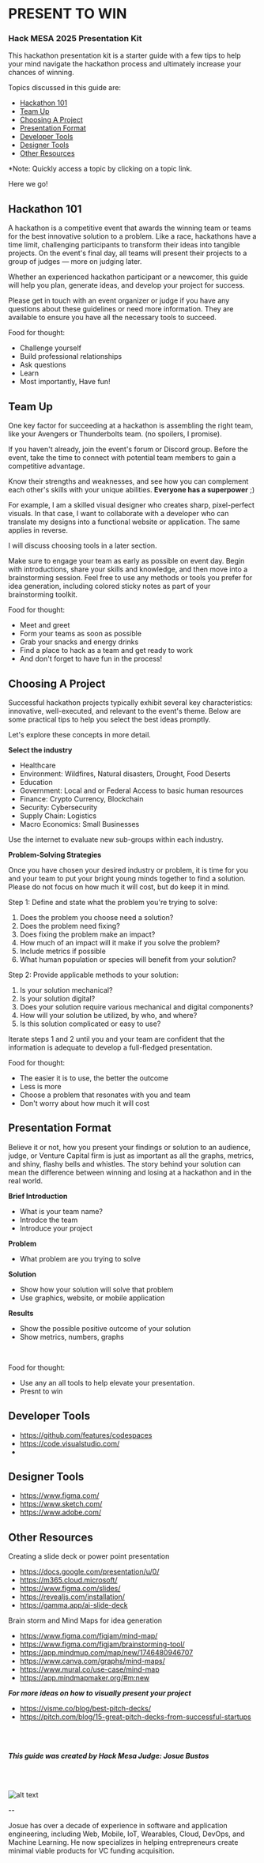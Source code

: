 # PRESENT TO WIN

### Hack MESA 2025 Presentation Kit

This hackathon presentation kit is a starter guide with a few tips to help your mind navigate the hackathon process and ultimately increase your chances of winning.

Topics discussed in this guide are:

- [Hackathon 101](#hackathon-101)
- [Team Up](#team-up)
- [Choosing A Project](#choosing-a-project)
- [Presentation Format](#presentation-format)
- [Developer Tools](#developer-tools)
- [Designer Tools](#designer-tools)
- [Other Resources](#other-resources)


*Note: Quickly access a topic by clicking on a topic link.

Here we go!

## Hackathon 101

A hackathon is a competitive event that awards the winning team or teams for the best innovative solution to a problem. Like a race, hackathons have a time limit, challenging participants to transform their ideas into tangible projects. On the event's final day, all teams will present their projects to a group of judges — more on judging later.

Whether an experienced hackathon participant or a newcomer, this guide will help you plan, generate ideas, and develop your project for success. 

Please get in touch with an event organizer or judge if you have any questions about these guidelines or need more information. They are available to ensure you have all the necessary tools to succeed.

Food for thought:
- Challenge yourself
- Build professional relationships
- Ask questions
- Learn
- Most importantly, Have fun!


## Team Up

One key factor for succeeding at a hackathon is assembling the right team, like your Avengers or Thunderbolts team. (no spoilers, I promise). 

If you haven't already, join the event's forum or Discord group. Before the event, take the time to connect with potential team members to gain a competitive advantage. 

Know their strengths and weaknesses, and see how you can complement each other's skills with your unique abilities.   **Everyone has a superpower** ;) 

For example, I am a skilled visual designer who creates sharp, pixel-perfect visuals. In that case, I want to collaborate with a developer who can translate my designs into a functional website or application. The same applies in reverse.

I will discuss choosing tools in a later section.

Make sure to engage your team as early as possible on event day. Begin with introductions, share your skills and knowledge, and then move into a brainstorming session. Feel free to use any methods or tools you prefer for idea generation, including colored sticky notes as part of your brainstorming toolkit.

Food for thought:
- Meet and greet
- Form your teams as soon as possible
- Grab your snacks and energy drinks
- Find a place to hack as a team and get ready to work
- And don't forget to have fun in the process!

## Choosing A Project

Successful hackathon projects typically exhibit several key characteristics: innovative, well-executed, and relevant to the event's theme. Below are some practical tips to help you select the best ideas promptly.

Let's explore these concepts in more detail.

**Select the industry**

- Healthcare
- Environment: Wildfires, Natural disasters, Drought, Food Deserts
- Education
- Government: Local and or Federal Access to basic human resources
- Finance: Crypto Currency, Blockchain
- Security: Cybersecurity
- Supply Chain: Logistics
- Macro Economics: Small Businesses

Use the internet to evaluate new sub-groups within each industry.

**Problem-Solving Strategies**

Once you have chosen your desired industry or problem, it is time for you and your team to put your bright young minds together to find a solution. Please do not focus on how much it will cost, but do keep it in mind.

Step 1: Define and state what the problem you're trying to solve:

1. Does the problem you choose need a solution?
2. Does the problem need fixing?
3. Does fixing the problem make an impact?
4. How much of an impact will it make if you solve the problem?
5. Include metrics if possible
6. What human population or species will benefit from your solution?

Step 2: Provide applicable methods to your solution:

1. Is your solution mechanical?
2. Is your solution digital?
3. Does your solution require various mechanical and digital components?
4. How will your solution be utilized, by who, and where?
5. Is this solution complicated or easy to use?

Iterate steps 1 and 2 until you and your team are confident that the information is adequate to develop a full-fledged presentation.


Food for thought:
- The easier it is to use, the better the outcome
- Less is more
- Choose a problem that resonates with you and team
- Don't worry about how much it will cost


## Presentation Format
 
Believe it or not, how you present your findings or solution to an audience, judge, or Venture Capital firm is just as important as all the graphs, metrics, and shiny, flashy bells and whistles. The story behind your solution can mean the difference between winning and losing at a hackathon and in the real world.

**Brief Introduction**
- What is your team name?
- Introdce the team
- Introduce your project

**Problem**
- What problem are you trying to solve

**Solution**
- Show how your solution will solve that problem
- Use graphics, website, or mobile application 

**Results**
- Show the possible positive outcome of your solution
- Show metrics, numbers, graphs

<br>

Food for thought:
- Use any an all tools to help elevate your presentation.
- Presnt to win

## Developer Tools

- https://github.com/features/codespaces
- https://code.visualstudio.com/
- 

## Designer Tools

- https://www.figma.com/
- https://www.sketch.com/
- https://www.adobe.com/

## Other Resources

Creating a slide deck or power point presentation

- https://docs.google.com/presentation/u/0/
- https://m365.cloud.microsoft/
- https://www.figma.com/slides/
- https://revealjs.com/installation/
- https://gamma.app/ai-slide-deck

Brain storm and Mind Maps for idea generation
- https://www.figma.com/figjam/mind-map/
- https://www.figma.com/figjam/brainstorming-tool/
- https://app.mindmup.com/map/new/1746480946707
- https://www.canva.com/graphs/mind-maps/
- https://www.mural.co/use-case/mind-map
- https://app.mindmapmaker.org/#m:new


***For more ideas on how to visually present your project***

- https://visme.co/blog/best-pitch-decks/
- https://pitch.com/blog/15-great-pitch-decks-from-successful-startups

<br>
<br>

***This guide was created by Hack Mesa Judge: Josue Bustos***

<br>
<br>

![alt text](https://media.licdn.com/dms/image/v2/C5603AQFURX8xVFYs-w/profile-displayphoto-shrink_200_200/profile-displayphoto-shrink_200_200/0/1635206367446?e=1752105600&v=beta&t=hJU9zc7CbDST5mY0d5FV31MW9Whq9rfqJJol2dOhhO8)

-- 

Josue has over a decade of experience in software and application engineering, including Web, Mobile, IoT, Wearables, Cloud, DevOps, and Machine Learning. He now specializes in helping entrepreneurs create minimal viable products for VC funding acquisition.
